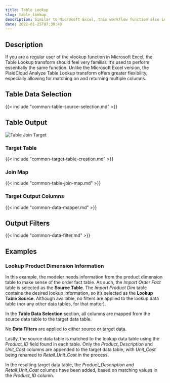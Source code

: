 ```yaml
---
title: Table Lookup
slug: table-lookup
description: Similar to Microsoft Excel, this workflow function also increases process performance
date: 2022-01-25T07:39:49
---
```



## Description


If you are a regular user of the vlookup function in Microsoft Excel, the Table Lookup transform should feel very familiar. It’s used to perform essentially the same function. Unlike the Microsoft Excel version, the PlaidCloud Analyze Table Lookup transform offers greater flexibility, especially allowing for matching on and returning multiple columns.



## Table Data Selection




{{< include "common-table-source-selection.md" >}}


## Table Output

![Table Join Target](/images/table_join_target.png)

### Target Table


{{< include "common-target-table-creation.md" >}}


### Join Map

{{< include "common-table-join-map.md" >}}

### Target Output Columns


{{< include "common-data-mapper.md" >}}


## Output Filters


{{< include "common-data-filter.md" >}}



## Examples


### Lookup Product Dimension Information


In this example, the modeler needs information from the product dimension table to make sense of the order fact table. As such, the *Import Order Fact* table is selected as the **Source Table**. The *Import Product Dim* table contains the desired lookup information, so it’s selected as the **Lookup Table Source**. Although available, no filters are applied to the lookup data table (nor any other data tables, for that matter).



In the **Table Data Selection** section, all columns are mapped from the source data table to the target data table. 



No **Data Filters** are applied to either source or target data. 



Lastly, the source data table is matched to the lookup data table using the *Product_ID* field found in each table. Only the *Product_Description* and *Unit_Cost* columns are appended to the target data table, with *Unit_Cost* being renamed to *Retail_Unit_Cost* in the process. 



In the resulting target data table, the *Product_Description* and *Retail_Unit_Cost* columns have been added, based on matching values in the *Product_ID* column. 

